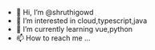 - 👋 Hi, I’m @shruthigowd
- 👀 I’m interested in cloud,typescript,java
- 🌱 I’m currently learning vue,python
- 📫 How to reach me ...

<!---
shruthigowd/shruthigowd is a ✨ special ✨ repository because its `README.md` (this file) appears on your GitHub profile.
You can click the Preview link to take a look at your changes.
--->
